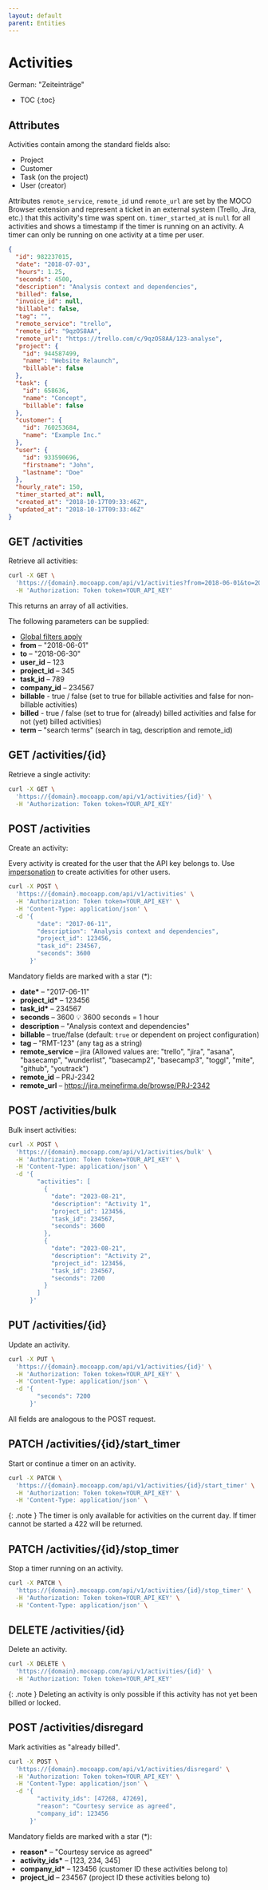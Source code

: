 ```yaml
---
layout: default
parent: Entities
---
```


# Activities

German: "Zeiteinträge"

- TOC
{:toc}

## Attributes

Activities contain among the standard fields also:

- Project
- Customer
- Task (on the project)
- User (creator)

Attributes `remote_service`, `remote_id` und `remote_url` are set by the MOCO Browser extension and represent a ticket in an external system (Trello, Jira, etc.) that this activity's time was spent on.
`timer_started_at` is `null` for all activities and shows a timestamp if the timer is running on an activity. A timer can only be running on one activity at a time per user.

```json
{
  "id": 982237015,
  "date": "2018-07-03",
  "hours": 1.25,
  "seconds": 4500,
  "description": "Analysis context and dependencies",
  "billed": false,
  "invoice_id": null,
  "billable": false,
  "tag": "",
  "remote_service": "trello",
  "remote_id": "9qzOS8AA",
  "remote_url": "https://trello.com/c/9qzOS8AA/123-analyse",
  "project": {
    "id": 944587499,
    "name": "Website Relaunch",
    "billable": false
  },
  "task": {
    "id": 658636,
    "name": "Concept",
    "billable": false
  },
  "customer": {
    "id": 760253684,
    "name": "Example Inc."
  },
  "user": {
    "id": 933590696,
    "firstname": "John",
    "lastname": "Doe"
  },
  "hourly_rate": 150,
  "timer_started_at": null,
  "created_at": "2018-10-17T09:33:46Z",
  "updated_at": "2018-10-17T09:33:46Z"
}
```

## GET /activities

Retrieve all activities:

```bash
curl -X GET \
  'https://{domain}.mocoapp.com/api/v1/activities?from=2018-06-01&to=2018-06-30&project_id=4242' \
  -H 'Authorization: Token token=YOUR_API_KEY'
```

This returns an array of all activities.

The following parameters can be supplied:

- [Global filters apply](../entities#global-filters)
- **from** – "2018-06-01"
- **to** – "2018-06-30"
- **user_id** – 123
- **project_id** – 345
- **task_id** – 789
- **company_id** – 234567
- **billable** - true / false (set to true for billable activities and false for non-billable activities)
- **billed** - true / false (set to true for (already) billed activities and false for not (yet) billed activities)
- **term** – "search terms" (search in tag, description and remote_id)

## GET /activities/{id}

Retrieve a single activity:

```bash
curl -X GET \
  'https://{domain}.mocoapp.com/api/v1/activities/{id}' \
  -H 'Authorization: Token token=YOUR_API_KEY'
```

## POST /activities

Create an activity:

Every activity is created for the user that the API key belongs to. Use [impersonation](../index.md#impersonation) to create activities for other users.

```bash
curl -X POST \
  'https://{domain}.mocoapp.com/api/v1/activities' \
  -H 'Authorization: Token token=YOUR_API_KEY' \
  -H 'Content-Type: application/json' \
  -d '{
        "date": "2017-06-11",
        "description": "Analysis context and dependencies",
        "project_id": 123456,
        "task_id": 234567,
        "seconds": 3600
      }'
```

Mandatory fields are marked with a star (\*):

- **date\*** – "2017-06-11"
- **project_id\*** – 123456
- **task_id\*** – 234567
- **seconds** – 3600 💡 3600 seconds = 1 hour
- **description** – "Analysis context and dependencies"
- **billable** – true/false (default: `true` or dependent on project configuration)
- **tag** – "RMT-123" (any tag as a string)
- **remote_service** – jira (Allowed values are: "trello", "jira", "asana", "basecamp", "wunderlist", "basecamp2", "basecamp3", "toggl", "mite", "github", "youtrack")
- **remote_id** – PRJ-2342
- **remote_url** – https://jira.meinefirma.de/browse/PRJ-2342

## POST /activities/bulk

Bulk insert activities:

```bash
curl -X POST \
  'https://{domain}.mocoapp.com/api/v1/activities/bulk' \
  -H 'Authorization: Token token=YOUR_API_KEY' \
  -H 'Content-Type: application/json' \
  -d '{
        "activities": [
          {
            "date": "2023-08-21",
            "description": "Activity 1",
            "project_id": 123456,
            "task_id": 234567,
            "seconds": 3600
          },
          {
            "date": "2023-08-21",
            "description": "Activity 2",
            "project_id": 123456,
            "task_id": 234567,
            "seconds": 7200
          }
        ]
      }'
```

## PUT /activities/{id}

Update an activity.

```bash
curl -X PUT \
  'https://{domain}.mocoapp.com/api/v1/activities/{id}' \
  -H 'Authorization: Token token=YOUR_API_KEY' \
  -H 'Content-Type: application/json' \
  -d '{
        "seconds": 7200
      }'
```

All fields are analogous to the POST request.

## PATCH /activities/{id}/start_timer

Start or continue a timer on an activity.

```bash
curl -X PATCH \
  'https://{domain}.mocoapp.com/api/v1/activities/{id}/start_timer' \
  -H 'Authorization: Token token=YOUR_API_KEY' \
  -H 'Content-Type: application/json' \
```

{: .note }
The timer is only available for activities on the current day. If timer cannot be started a 422 will be returned.

## PATCH /activities/{id}/stop_timer

Stop a timer running on an activity.

```bash
curl -X PATCH \
  'https://{domain}.mocoapp.com/api/v1/activities/{id}/stop_timer' \
  -H 'Authorization: Token token=YOUR_API_KEY' \
  -H 'Content-Type: application/json' \
```

## DELETE /activities/{id}

Delete an activity.

```bash
curl -X DELETE \
  'https://{domain}.mocoapp.com/api/v1/activities/{id}' \
  -H 'Authorization: Token token=YOUR_API_KEY'
```

{: .note }
Deleting an activity is only possible if this activity has not yet been billed or locked.

## POST /activities/disregard

Mark activities as "already billed".

```bash
curl -X POST \
  'https://{domain}.mocoapp.com/api/v1/activities/disregard' \
  -H 'Authorization: Token token=YOUR_API_KEY' \
  -H 'Content-Type: application/json' \
  -d '{
        "activity_ids": [47268, 47269],
        "reason": "Courtesy service as agreed",
        "company_id": 123456
      }'
```

Mandatory fields are marked with a star (\*):

- **reason\*** – "Courtesy service as agreed"
- **activity_ids\*** – [123, 234, 345]
- **company_id\*** – 123456 (customer ID these activities belong to)
- **project_id** – 234567 (project ID these activities belong to)
